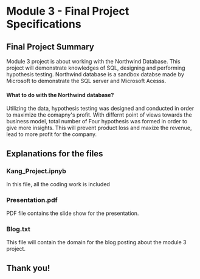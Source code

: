 
# Module 3 -  Final Project Specifications




## Final Project Summary

Module 3 project is about working with the Northwind Database. This project will demonstrate knowledges of SQL, designing and performing hypothesis testing. Northwind database is a sandbox databse made by Microsoft to demonstrate the SQL server and Microsoft Acesss. 

#### What to do with the Northwind database?
Utilizing the data, hypothesis testing was designed and conducted in order to maximize the comapny's profit. With differnt point of views towards the business model, total number of Four hypothesis was formed in order to give more insights. This will prevent product loss and maxize the revenue, lead to more profit for the company.


## Explanations for the files


### Kang_Project.ipnyb

In this file, all the coding work is included

### Presentation.pdf

PDF file contains the slide show for the presentation.

### Blog.txt

This file will contain the domain for the blog posting about the module 3 project.



## Thank you!